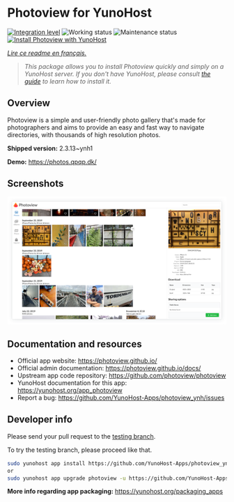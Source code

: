 <!--
N.B.: This README was automatically generated by https://github.com/YunoHost/apps/tree/master/tools/README-generator
It shall NOT be edited by hand.
-->

# Photoview for YunoHost

[![Integration level](https://dash.yunohost.org/integration/photoview.svg)](https://dash.yunohost.org/appci/app/photoview) ![Working status](https://ci-apps.yunohost.org/ci/badges/photoview.status.svg) ![Maintenance status](https://ci-apps.yunohost.org/ci/badges/photoview.maintain.svg)  
[![Install Photoview with YunoHost](https://install-app.yunohost.org/install-with-yunohost.svg)](https://install-app.yunohost.org/?app=photoview)

*[Lire ce readme en français.](./README_fr.md)*

> *This package allows you to install Photoview quickly and simply on a YunoHost server.
If you don't have YunoHost, please consult [the guide](https://yunohost.org/#/install) to learn how to install it.*

## Overview

Photoview is a simple and user-friendly photo gallery that's made for photographers and aims to provide an easy and fast way to navigate directories, with thousands of high resolution photos.


**Shipped version:** 2.3.13~ynh1


**Demo:** https://photos.qpqp.dk/

## Screenshots

![Screenshot of Photoview](./doc/screenshots/screenshot1.png)

## Documentation and resources

* Official app website: <https://photoview.github.io/>
* Official admin documentation: <https://photoview.github.io/docs/>
* Upstream app code repository: <https://github.com/photoview/photoview>
* YunoHost documentation for this app: <https://yunohost.org/app_photoview>
* Report a bug: <https://github.com/YunoHost-Apps/photoview_ynh/issues>

## Developer info

Please send your pull request to the [testing branch](https://github.com/YunoHost-Apps/photoview_ynh/tree/testing).

To try the testing branch, please proceed like that.

``` bash
sudo yunohost app install https://github.com/YunoHost-Apps/photoview_ynh/tree/testing --debug
or
sudo yunohost app upgrade photoview -u https://github.com/YunoHost-Apps/photoview_ynh/tree/testing --debug
```

**More info regarding app packaging:** <https://yunohost.org/packaging_apps>

